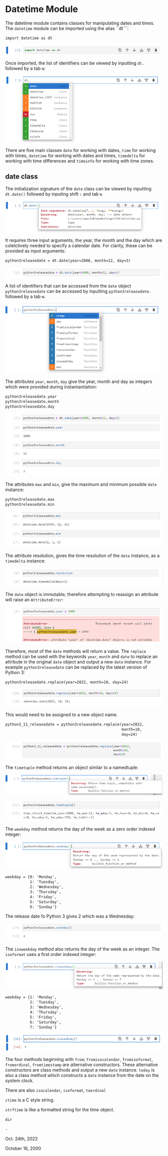 # Datetime Module

The datetime module contains classes for manipulating dates and times. The ```datetime``` module can be imported using the alias ``dt```:

```
import datetime as dt
```

![img_001](./images/img_001.png)

Once imported, the list of identifiers can be viewed by inputting ```dt.``` followed by a tab ```↹```:

![img_002](./images/img_002.png)

There are five main classes ```date``` for working with dates, ```time``` for working with times, ```datetime``` for working with dates and times, ```timedelta``` for working with time differences and ```timeinfo``` for working with time zones.

## date class

The initialization signature of the ```date``` class can be viewed by inputting ```dt.date()``` followed by inputing shift ```⇧``` and tab ```↹```

![img_003](./images/img_003.png)

It requires three input arguments, the year, the month and the day which are colelctively needed to specify a calendar date. For clarity, these can be provided as input arguments:

```
python3releasedate = dt.date(year=2008, month=12, day=3)
```

![img_004](./images/img_004.png)

A list of identifiers that can be accessed from the ```date``` object ```python3releasedate``` can be accessed by inputting ```python3releasedate.``` followed by a tab ```↹```:

![img_005](./images/img_005.png)

The attributes  ```year```, ```month```, ```day``` give the year, month and day as integers which were provided during instantantiation:

```
python3releasedate.year
python3releasedate.month
python3releasedate.day
```

![img_006](./images/img_006.png)

The attributes  ```max``` and ```min```, give the maximum and minimum possible ```date``` instance:

```
python3releasedate.max
python3releasedate.min
```

![img_007](./images/img_007.png)

The attribute resolution, gives the time resolution of the ```date``` instance, as a ```timedelta``` instance:

![img_008](./images/img_008.png)

The ```date``` object is immutable, therefore attempting to reassign an attribute will raise an ```AttributeError```:

![img_009](./images/img_009.png)

Therefore, most of the ```date``` methods will return a value. The ```replace``` method can be used with the keywords ```year```, ```month``` and ```date``` to replace an attribute in the original ```date``` object and output a new ```date``` instance. For example ```python3releasedate``` can be replaced by the latest version of Python 3:

```
python3releasedate.replace(year=2022, month=10, day=24)
```

![img_010](./images/img_010.png)

This would need to be assigned to a new object name.

```
python3_11_releasedate = python3releasedate.replace(year=2022, 
                                                    month=10, 
                                                    day=24)
```

![img_011](./images/img_011.png)

The ```timetuple``` method returns an object similar to a namedtuple:

![img_012](./images/img_012.png)

![img_013](./images/img_013.png)

The ```weekday``` method returns the day of the week as a zero order indexed integer:

![img_014](./images/img_014.png)

```
weekday = {0: 'Monday', 
           1: 'Tuesday', 
           2: 'Wednesday', 
           3: 'Thursday', 
           4: 'Friday', 
           5: 'Saturday', 
           6: 'Sunday'}
```

The release date fo Python 3 gives 2 which was a Wednesday:

![img_015](./images/img_015.png)

The ```isoweekday``` method also returns the day of the week as an integer. The ```isoformat``` uses a first order indexed integer:

![img_016](./images/img_016.png)

```
weekday = {1: 'Monday', 
           2: 'Tuesday', 
           3: 'Wednesday', 
           4: 'Thursday', 
           5: 'Friday', 
           6: 'Saturday', 
           7: 'Sunday'}
```

![img_017](./images/img_017.png)

The four methods beginning with ```from```; ```fromisocalendar```, ```fromisoformat```, ```fromordinal```, ```fromtimestamp``` are alternative constructors. These alternative constructors are class methods and output a new ```date``` instance. ```today``` is also a class method which constructs a ```date``` instance from the date on the system clock.

There are also ```isocalendar```, ```isoformat```, ```toordinal```

```ctime``` is a C style string.

```strftime``` is like a formatted string for the time object.


```dir```

```-```

 Oct. 24th, 2022

October 16, 2000